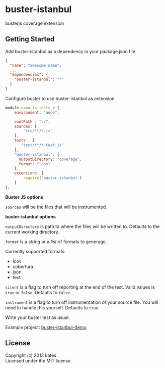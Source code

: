 # buster-istanbul

busterjs coverage extension

## Getting Started

Add buster-istanbul as a dependency in your package.json file.

```json
{
  "name": "awesome name",
  ...
  "dependencies": {
    "buster-istanbul": "*"
  }
}
```

Configure buster to use buster-istanbul as extension

```javascript
module.exports.tests = {
    environment: "node",

    rootPath : "./",
    sources: [
        "src/**/*.js"
    ],
    tests : [
       "test/**/*-test.js"
    ],
    "buster-istanbul": {
      outputDirectory: "coverage",
      format: "lcov"
    },
    extensions: [
        require('buster-istanbul')
    ]
};
```

**Buster JS options**

`sources` will be the files that will be instrumented.

**buster-istanbul options**

`outputDirectory` is path to where the files will be written to.
Defaults to the current working directory.

`format` is a _string_ or a _list_ of formats to generage.

Currently supported formats:
* lcov
* cobertura
* json
* text

`silent` is a flag to turn off reporting at the end of the test.
Valid values is `true` or `false`. Defaults to `false`.

`instrument` is a flag to turn off instrumentation of your source file.
You will need to handle this yourself. Defaults to `true`.

Write your buster test as usual.

Example project: [buster-istanbul-demo](https://github.com/kates/buster-istanbul-demo)

## License
Copyright (c) 2013 kates  
Licensed under the MIT license.
